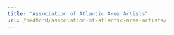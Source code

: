 ```yaml
---
title: "Association of Atlantic Area Artists"
url: /bedford/association-of-atlantic-area-artists/
---
```

